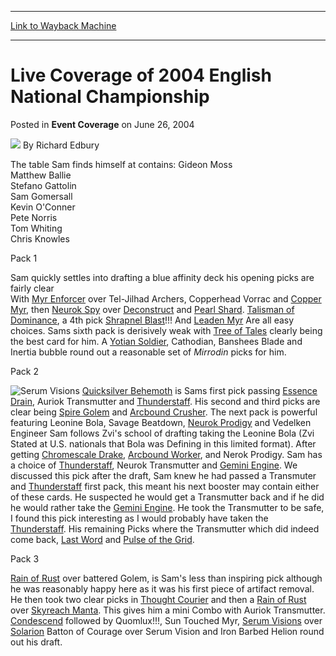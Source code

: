 
---
[Link to Wayback Machine](https://web.archive.org/web/20211026190839/https://magic.wizards.com/en/articles/archive/event-coverage/live-coverage-2004-english-national-championship-2004-06-26-3)

[_metadata_:author]:- "Richard Edbury"
[_metadata_:description]:- "The table Sam finds himself at contains: Gideon Moss Matthew Ballie Stefano Gattolin Sam Gomersall Kevin O'Conner Pete Norris Tom Whiting Chris Knowles Pack 1 Sam quickly settles into drafting a blue affinity deck his opening picks are fairly clear With Myr Enforcer over Tel-Jilhad Archers, Copperhead Vorrac and Copper Myr, then Neurok Spy over Deconstruct and Pearl Shard."
[_metadata_:generator]:- "Drupal 7 (http://drupal.org)"
[_metadata_:node]:- "529731"
[_metadata_:publish_date]:- "2004-06-26"
[_metadata_:source]:- "div-main-content"
[_metadata_:title]:- "Live Coverage of 2004 English National Championship"
[_metadata_:wayback_capture_timestamp]:- "2021-10-26 19:08:39"
[_metadata_:wayback_raw_url]:- "https://web.archive.org/web/20211026190839id_/https://magic.wizards.com/en/articles/archive/event-coverage/live-coverage-2004-english-national-championship-2004-06-26-3"
[_metadata_:wayback_url]:- "https://magic.wizards.com/en/articles/archive/event-coverage/live-coverage-2004-english-national-championship-2004-06-26-3"
---


Live Coverage of 2004 English National Championship
===================================================



 Posted in **Event Coverage**
 on June 26, 2004 






![](https://media.magic.wizards.com/styles/auth_small/public/generic-avatar-150_89.png)
By Richard Edbury











The table Sam finds himself at contains: Gideon Moss  
 Matthew Ballie  
 Stefano Gattolin  
 Sam Gomersall  
 Kevin O'Conner  
 Pete Norris  
 Tom Whiting  
 Chris Knowles


Pack 1


Sam quickly settles into drafting a blue affinity deck his opening picks are fairly clear  
 With [Myr Enforcer](https://gatherer.wizards.com/Pages/Card/Details.aspx?name=Myr+Enforcer) over Tel-Jilhad Archers, Copperhead Vorrac and [Copper Myr](https://gatherer.wizards.com/Pages/Card/Details.aspx?name=Copper+Myr), then [Neurok Spy](https://gatherer.wizards.com/Pages/Card/Details.aspx?name=Neurok+Spy) over [Deconstruct](https://gatherer.wizards.com/Pages/Card/Details.aspx?name=Deconstruct) and [Pearl Shard](https://gatherer.wizards.com/Pages/Card/Details.aspx?name=Pearl+Shard). [Talisman of Dominance](https://gatherer.wizards.com/Pages/Card/Details.aspx?name=Talisman+of+Dominance), a 4th pick [Shrapnel Blast](https://gatherer.wizards.com/Pages/Card/Details.aspx?name=Shrapnel+Blast)!!! And [Leaden Myr](https://gatherer.wizards.com/Pages/Card/Details.aspx?name=Leaden+Myr) Are all easy choices. Sams sixth pack is derisively weak with [Tree of Tales](https://gatherer.wizards.com/Pages/Card/Details.aspx?name=Tree+of+Tales) clearly being the best card for him. A [Yotian Soldier](https://gatherer.wizards.com/Pages/Card/Details.aspx?name=Yotian+Soldier), Cathodian, Banshees Blade and Inertia bubble round out a reasonable set of *Mirrodin* picks for him.


Pack 2


![Serum Visions](http://gatherer.wizards.com/Handlers/Image.ashx?type=card&name=Serum+Visions)
[Quicksilver Behemoth](https://gatherer.wizards.com/Pages/Card/Details.aspx?name=Quicksilver+Behemoth) is Sams first pick passing [Essence Drain](https://gatherer.wizards.com/Pages/Card/Details.aspx?name=Essence+Drain), Auriok Transmutter and [Thunderstaff](https://gatherer.wizards.com/Pages/Card/Details.aspx?name=Thunderstaff). His second and third picks are clear being [Spire Golem](https://gatherer.wizards.com/Pages/Card/Details.aspx?name=Spire+Golem) and [Arcbound Crusher](https://gatherer.wizards.com/Pages/Card/Details.aspx?name=Arcbound+Crusher). The next pack is powerful featuring Leonine Bola, Savage Beatdown, [Neurok Prodigy](https://gatherer.wizards.com/Pages/Card/Details.aspx?name=Neurok+Prodigy) and Vedelken Engineer Sam follows Zvi's school of drafting taking the Leonine Bola (Zvi Stated at U.S. nationals that Bola was Defining in this limited format). After getting [Chromescale Drake](https://gatherer.wizards.com/Pages/Card/Details.aspx?name=Chromescale+Drake), [Arcbound Worker](https://gatherer.wizards.com/Pages/Card/Details.aspx?name=Arcbound+Worker), and Nerok Prodigy. Sam has a choice of [Thunderstaff](https://gatherer.wizards.com/Pages/Card/Details.aspx?name=Thunderstaff), Neurok Transmutter and [Gemini Engine](https://gatherer.wizards.com/Pages/Card/Details.aspx?name=Gemini+Engine). We discussed this pick after the draft, Sam knew he had passed a Transmuter and [Thunderstaff](https://gatherer.wizards.com/Pages/Card/Details.aspx?name=Thunderstaff) first pack, this meant his next booster may contain either of these cards. He suspected he would get a Transmutter back and if he did he would rather take the [Gemini Engine](https://gatherer.wizards.com/Pages/Card/Details.aspx?name=Gemini+Engine). He took the Transmutter to be safe, I found this pick interesting as I would probably have taken the [Thunderstaff](https://gatherer.wizards.com/Pages/Card/Details.aspx?name=Thunderstaff). His remaining Picks where the Transmutter which did indeed come back, [Last Word](https://gatherer.wizards.com/Pages/Card/Details.aspx?name=Last+Word) and [Pulse of the Grid](https://gatherer.wizards.com/Pages/Card/Details.aspx?name=Pulse+of+the+Grid).


Pack 3


[Rain of Rust](https://gatherer.wizards.com/Pages/Card/Details.aspx?name=Rain+of+Rust) over battered Golem, is Sam's less than inspiring pick although he was reasonably happy here as it was his first piece of artifact removal. He then took two clear picks in [Thought Courier](https://gatherer.wizards.com/Pages/Card/Details.aspx?name=Thought+Courier) and then a [Rain of Rust](https://gatherer.wizards.com/Pages/Card/Details.aspx?name=Rain+of+Rust) over [Skyreach Manta](https://gatherer.wizards.com/Pages/Card/Details.aspx?name=Skyreach+Manta). This gives him a mini Combo with Auriok Transmutter. [Condescend](https://gatherer.wizards.com/Pages/Card/Details.aspx?name=Condescend) followed by Quomlux!!!, Sun Touched Myr, [Serum Visions](https://gatherer.wizards.com/Pages/Card/Details.aspx?name=Serum+Visions) over [Solarion](https://gatherer.wizards.com/Pages/Card/Details.aspx?name=Solarion) Batton of Courage over Serum Vision and Iron Barbed Helion round out his draft.







